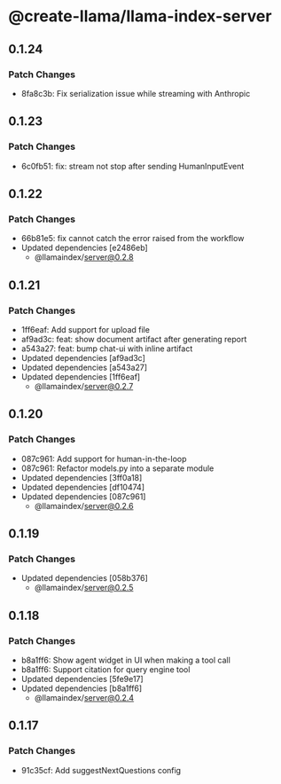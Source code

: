 # @create-llama/llama-index-server

## 0.1.24

### Patch Changes

- 8fa8c3b: Fix serialization issue while streaming with Anthropic

## 0.1.23

### Patch Changes

- 6c0fb51: fix: stream not stop after sending HumanInputEvent

## 0.1.22

### Patch Changes

- 66b81e5: fix cannot catch the error raised from the workflow
- Updated dependencies [e2486eb]
  - @llamaindex/server@0.2.8

## 0.1.21

### Patch Changes

- 1ff6eaf: Add support for upload file
- af9ad3c: feat: show document artifact after generating report
- a543a27: feat: bump chat-ui with inline artifact
- Updated dependencies [af9ad3c]
- Updated dependencies [a543a27]
- Updated dependencies [1ff6eaf]
  - @llamaindex/server@0.2.7

## 0.1.20

### Patch Changes

- 087c961: Add support for human-in-the-loop
- 087c961: Refactor models.py into a separate module
- Updated dependencies [3ff0a18]
- Updated dependencies [df10474]
- Updated dependencies [087c961]
  - @llamaindex/server@0.2.6

## 0.1.19

### Patch Changes

- Updated dependencies [058b376]
  - @llamaindex/server@0.2.5

## 0.1.18

### Patch Changes

- b8a1ff6: Show agent widget in UI when making a tool call
- b8a1ff6: Support citation for query engine tool
- Updated dependencies [5fe9e17]
- Updated dependencies [b8a1ff6]
  - @llamaindex/server@0.2.4

## 0.1.17

### Patch Changes

- 91c35cf: Add suggestNextQuestions config
